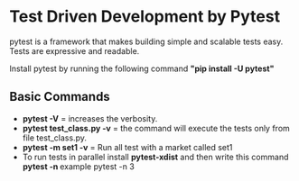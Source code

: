 # Test Driven Development by Pytest

pytest is a framework that makes building simple and scalable tests easy. Tests are expressive and readable.

Install pytest by running the following command **"pip install -U pytest"**

## Basic Commands
- **pytest -V** = increases the verbosity.
- **pytest test_class.py -v** = the command will execute the tests only from file test_class.py.
- **pytest -m set1 -v** = Run all test with a market called set1
- To run tests in parallel install **pytest-xdist** and then write this command **pytest -n <num>** example pytest -n 3
